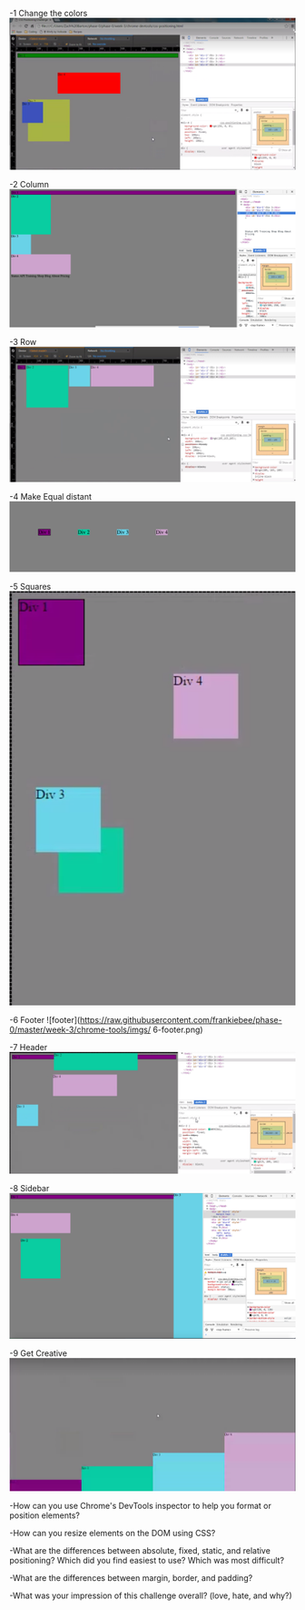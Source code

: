 -1 Change the colors
![1 Change colors](https://raw.githubusercontent.com/frankiebee/phase-0/master/week-3/chrome-tools/imgs/1-change_the_colors.png)

-2 Column
![column](https://raw.githubusercontent.com/frankiebee/phase-0/master/week-3/chrome-tools/imgs/2-column.png )

-3 Row
![row](https://raw.githubusercontent.com/frankiebee/phase-0/master/week-3/chrome-tools/imgs/3-row.png)

-4 Make Equal distant
![make equal](https://raw.githubusercontent.com/frankiebee/phase-0/master/week-3/chrome-tools/imgs/4-Make-Equidistant.png)

-5 Squares
![squares](https://raw.githubusercontent.com/frankiebee/phase-0/master/week-3/chrome-tools/imgs/5-squares.png)

-6 Footer
![footer](https://raw.githubusercontent.com/frankiebee/phase-0/master/week-3/chrome-tools/imgs/ 6-footer.png)

-7 Header
![header](https://raw.githubusercontent.com/frankiebee/phase-0/master/week-3/chrome-tools/imgs/7-header.png)

-8 Sidebar
![sidebar](https://raw.githubusercontent.com/frankiebee/phase-0/master/week-3/chrome-tools/imgs/8-sidebar.png)

-9 Get Creative
![creative](https://raw.githubusercontent.com/frankiebee/phase-0/master/week-3/chrome-tools/imgs/9-get_creative.png)

-How can you use Chrome's DevTools inspector to help you format or position elements?

-How can you resize elements on the DOM using CSS?

-What are the differences between absolute, fixed, static, and relative positioning? Which did you find easiest to use? Which was most difficult?

-What are the differences between margin, border, and padding?

-What was your impression of this challenge overall? (love, hate, and why?)
